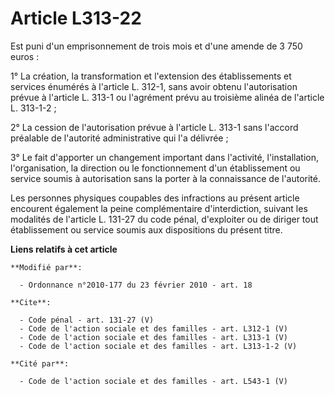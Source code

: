 # Article L313-22

Est puni d'un emprisonnement de trois mois et d'une amende de 3 750 euros : 

1° La création, la transformation et l'extension des établissements et services énumérés à l'article L. 312-1, sans avoir
obtenu l'autorisation prévue à l'article L. 313-1 ou l'agrément prévu au troisième alinéa de l'article L. 313-1-2 ; 

2° La cession de l'autorisation prévue à l'article L. 313-1 sans l'accord préalable de l'autorité administrative qui l'a
délivrée ; 

3° Le fait d'apporter un changement important dans l'activité, l'installation, l'organisation, la direction ou le
fonctionnement d'un établissement ou service soumis à autorisation sans la porter à la connaissance de l'autorité. 

Les personnes physiques coupables des infractions au présent article encourent également la peine complémentaire
d'interdiction, suivant les modalités de l'article L. 131-27 du code pénal, d'exploiter ou de diriger tout établissement ou
service soumis aux dispositions du présent titre.

**Liens relatifs à cet article**

	**Modifié par**:

	  - Ordonnance n°2010-177 du 23 février 2010 - art. 18

	**Cite**:

	  - Code pénal - art. 131-27 (V)
	  - Code de l'action sociale et des familles - art. L312-1 (V)
	  - Code de l'action sociale et des familles - art. L313-1 (V)
	  - Code de l'action sociale et des familles - art. L313-1-2 (V)

	**Cité par**:

	  - Code de l'action sociale et des familles - art. L543-1 (V)
